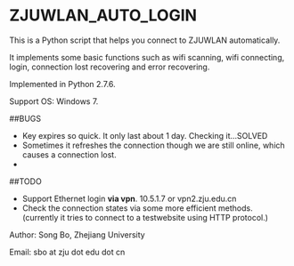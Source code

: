 ZJUWLAN_AUTO_LOGIN
==================
This is a Python script that helps you connect to ZJUWLAN automatically.

It implements some basic functions such as wifi scanning, wifi connecting, login, connection lost recovering and error recovering.

Implemented in Python 2.7.6.

Support OS: Windows 7.

##BUGS
- Key expires so quick. It only last about 1 day. Checking it...SOLVED
- Sometimes it refreshes the connection though we are still online, which causes a connection lost.
- 
##TODO 
- Support Ethernet login **via vpn**. 10.5.1.7 or vpn2.zju.edu.cn
- Check the connection states via some more efficient methods. (currently it tries to connect to a testwebsite using HTTP protocol.)


Author: Song Bo, Zhejiang University

Email: sbo at zju dot edu dot cn
